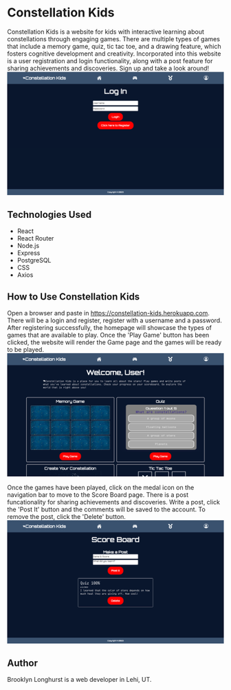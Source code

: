 # Constellation Kids 
Constellation Kids is a website for kids with interactive learning about constellations through engaging games. There are multiple types of games that include a memory game, quiz, tic tac toe, and a drawing feature, which fosters cognitive development and creativity. Incorporated into this website is a user registration and login functionality, along with a post feature for sharing achievements and discoveries. Sign up and take a look around!
![Constellation Kids](/public/img/login.png)

## Technologies Used 
* React
* React Router
* Node.js
* Express
* PostgreSQL
* CSS
* Axios

## How to Use Constellation Kids
Open a browser and paste in https://constellation-kids.herokuapp.com. There will be a login and register, register with a username and a password. After registering successfully, the homepage will showcase the types of games that are available to play. Once the 'Play Game' button has been clicked, the website will render the Game page and the games will be ready to be played.
![Constellation Kids](/public/img/cover-photo.png)

Once the games have been played, click on the medal icon on the navigation bar to move to the Score Board page. There is a post funcationality for sharing achievements and discoveries. Write a post, click the 'Post It' button and the comments will be saved to the account. To remove the post, click the 'Delete' button. 
![Constellation Kids](/public/img/post.png)

## Author
Brooklyn Longhurst is a web developer in Lehi, UT. 
